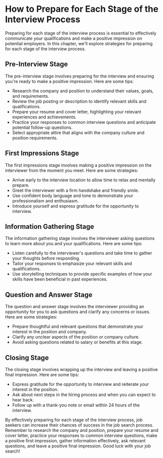How to Prepare for Each Stage of the Interview Process
======================================================================================================

Preparing for each stage of the interview process is essential to effectively communicate your qualifications and make a positive impression on potential employers. In this chapter, we'll explore strategies for preparing for each stage of the interview process.

Pre-Interview Stage
-------------------

The pre-interview stage involves preparing for the interview and ensuring you're ready to make a positive impression. Here are some tips:

* Research the company and position to understand their values, goals, and requirements.
* Review the job posting or description to identify relevant skills and qualifications.
* Prepare your resume and cover letter, highlighting your relevant experiences and achievements.
* Practice your responses to common interview questions and anticipate potential follow-up questions.
* Select appropriate attire that aligns with the company culture and position requirements.

First Impressions Stage
-----------------------

The first impressions stage involves making a positive impression on the interviewer from the moment you meet. Here are some strategies:

* Arrive early to the interview location to allow time to relax and mentally prepare.
* Greet the interviewer with a firm handshake and friendly smile.
* Use confident body language and tone to demonstrate your professionalism and enthusiasm.
* Introduce yourself and express gratitude for the opportunity to interview.

Information Gathering Stage
---------------------------

The information gathering stage involves the interviewer asking questions to learn more about you and your qualifications. Here are some tips:

* Listen carefully to the interviewer's questions and take time to gather your thoughts before responding.
* Tailor your responses to emphasize your relevant skills and qualifications.
* Use storytelling techniques to provide specific examples of how your skills have been beneficial in past experiences.

Question and Answer Stage
-------------------------

The question and answer stage involves the interviewer providing an opportunity for you to ask questions and clarify any concerns or issues. Here are some strategies:

* Prepare thoughtful and relevant questions that demonstrate your interest in the position and company.
* Clarify any unclear aspects of the position or company culture.
* Avoid asking questions related to salary or benefits at this stage.

Closing Stage
-------------

The closing stage involves wrapping up the interview and leaving a positive final impression. Here are some tips:

* Express gratitude for the opportunity to interview and reiterate your interest in the position.
* Ask about next steps in the hiring process and when you can expect to hear back.
* Follow up with a thank-you note or email within 24 hours of the interview.

By effectively preparing for each stage of the interview process, job seekers can increase their chances of success in the job search process. Remember to research the company and position, prepare your resume and cover letter, practice your responses to common interview questions, make a positive first impression, gather information effectively, ask relevant questions, and leave a positive final impression. Good luck with your job search!
